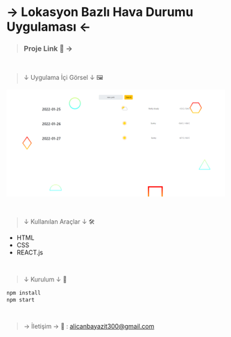 # → Lokasyon Bazlı Hava Durumu Uygulaması ←

> ### Proje Link 📎 → 

<br>

>↓ Uygulama İçi Görsel ↓ 🖼

![Görsel](src/img/görüntü.png)

<br>

>↓ Kullanılan Araçlar ↓ 🛠

* HTML
* CSS
* REACT.js

<br>

>↓ Kurulum ↓ 🧱

```
npm install
npm start
```

<br>

> → İletişim →  📩 :
> alicanbayazit300@gmail.com
